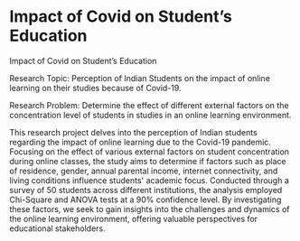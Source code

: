 # Impact of Covid on Student’s Education
Impact of Covid on Student’s Education

Research Topic:
Perception of Indian Students on the impact of online learning on their studies because of Covid-19.

Research Problem:
Determine the effect of different external factors on the concentration level of students in studies in an online learning environment.

This research project delves into the perception of Indian students regarding the impact of online learning due to the Covid-19 pandemic. Focusing on the effect of various external factors on student concentration during online classes, the study aims to determine if factors such as place of residence, gender, annual parental income, internet connectivity, and living conditions influence students' academic focus. Conducted through a survey of 50 students across different institutions, the analysis employed Chi-Square and ANOVA tests at a 90% confidence level. By investigating these factors, we seek to gain insights into the challenges and dynamics of the online learning environment, offering valuable perspectives for educational stakeholders.

